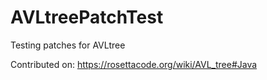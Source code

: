 # AVLtreePatchTest
Testing patches for AVLtree

Contributed on:
https://rosettacode.org/wiki/AVL_tree#Java
